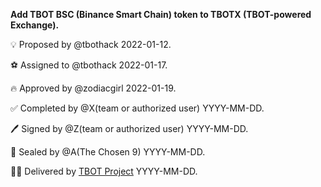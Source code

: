**Add TBOT BSC (Binance Smart Chain) token to TBOTX (TBOT-powered Exchange).**

💡 Proposed by @tbothack 2022-01-12.

⚽ Assigned to @tbothack 2022-01-17.

🔥 Approved by @zodiacgirl 2022-01-19.

✅ Completed by @X(team or authorized user) YYYY-MM-DD.

🖊️ Signed by @Z(team or authorized user) YYYY-MM-DD.

💌 Sealed by @A(The Chosen 9) YYYY-MM-DD.

🏴‍☠️ Delivered by [TBOT Project](https://tbot.fi) YYYY-MM-DD.
